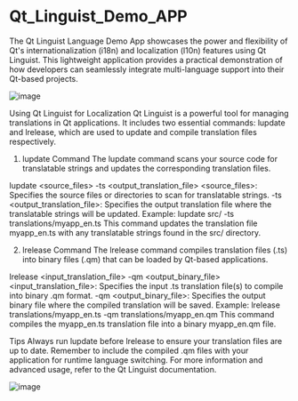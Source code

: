 # Qt_Linguist_Demo_APP
The Qt Linguist Language Demo App showcases the power and flexibility of Qt's internationalization (i18n) and localization (l10n) features using Qt Linguist. This lightweight application provides a practical demonstration of how developers can seamlessly integrate multi-language support into their Qt-based projects.

![image](https://github.com/jayanth100798/Qt_Linguist_Demo_APP/assets/99641403/6324331c-0de7-41cf-b225-3e765d9b2735)


Using Qt Linguist for Localization
Qt Linguist is a powerful tool for managing translations in Qt applications. It includes two essential commands: lupdate and lrelease, which are used to update and compile translation files respectively.

1. lupdate Command
The lupdate command scans your source code for translatable strings and updates the corresponding translation files.

lupdate <source_files> -ts <output_translation_file>
<source_files>: Specifies the source files or directories to scan for translatable strings.
-ts <output_translation_file>: Specifies the output translation file where the translatable strings will be updated.
Example:
lupdate src/ -ts translations/myapp_en.ts
This command updates the translation file myapp_en.ts with any translatable strings found in the src/ directory.

2. lrelease Command
The lrelease command compiles translation files (.ts) into binary files (.qm) that can be loaded by Qt-based applications.

lrelease <input_translation_file> -qm <output_binary_file>
<input_translation_file>: Specifies the input .ts translation file(s) to compile into binary .qm format.
-qm <output_binary_file>: Specifies the output binary file where the compiled translation will be saved.
Example:
lrelease translations/myapp_en.ts -qm translations/myapp_en.qm
This command compiles the myapp_en.ts translation file into a binary myapp_en.qm file.

Tips
Always run lupdate before lrelease to ensure your translation files are up to date.
Remember to include the compiled .qm files with your application for runtime language switching.
For more information and advanced usage, refer to the Qt Linguist documentation.



![image](https://github.com/jayanth100798/Qt_Linguist_Demo_APP/assets/99641403/72179bb2-1404-4005-b90d-d79e1f78120b)
